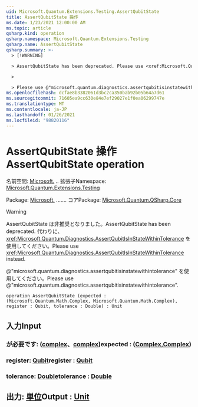 ```yaml
---
uid: Microsoft.Quantum.Extensions.Testing.AssertQubitState
title: AssertQubitState 操作
ms.date: 1/23/2021 12:00:00 AM
ms.topic: article
qsharp.kind: operation
qsharp.namespace: Microsoft.Quantum.Extensions.Testing
qsharp.name: AssertQubitState
qsharp.summary: >-
  > [!WARNING]

  > AssertQubitState has been deprecated. Please use <xref:Microsoft.Quantum.Diagnostics.AssertQubitIsInStateWithinTolerance> instead.

  >

  > Please use @"microsoft.quantum.diagnostics.assertqubitisinstatewithintolerance".
ms.openlocfilehash: dcfae8b3382061d3bc2ca350bab92b05b64a7d61
ms.sourcegitcommit: 71605ea9cc630e84e7ef29027e1f0ea06299747e
ms.translationtype: MT
ms.contentlocale: ja-JP
ms.lasthandoff: 01/26/2021
ms.locfileid: "98820116"
---
```

# <a name="assertqubitstate-operation"></a><span data-ttu-id="76f61-102">AssertQubitState 操作</span><span class="sxs-lookup"><span data-stu-id="76f61-102">AssertQubitState operation</span></span>

<span data-ttu-id="76f61-103">名前空間: [Microsoft.](xref:Microsoft.Quantum.Extensions.Testing) .. 拡張子</span><span class="sxs-lookup"><span data-stu-id="76f61-103">Namespace: [Microsoft.Quantum.Extensions.Testing](xref:Microsoft.Quantum.Extensions.Testing)</span></span>

<span data-ttu-id="76f61-104">Package: [Microsoft.](https://nuget.org/packages/Microsoft.Quantum.QSharp.Core) ....... コア</span><span class="sxs-lookup"><span data-stu-id="76f61-104">Package: [Microsoft.Quantum.QSharp.Core](https://nuget.org/packages/Microsoft.Quantum.QSharp.Core)</span></span>


> [!WARNING]
> <span data-ttu-id="76f61-105">AssertQubitState は非推奨となりました。</span><span class="sxs-lookup"><span data-stu-id="76f61-105">AssertQubitState has been deprecated.</span></span> <span data-ttu-id="76f61-106">代わりに、<xref:Microsoft.Quantum.Diagnostics.AssertQubitIsInStateWithinTolerance> を使用してください。</span><span class="sxs-lookup"><span data-stu-id="76f61-106">Please use <xref:Microsoft.Quantum.Diagnostics.AssertQubitIsInStateWithinTolerance> instead.</span></span>
>
> <span data-ttu-id="76f61-107">@"microsoft.quantum.diagnostics.assertqubitisinstatewithintolerance" を使用してください。</span><span class="sxs-lookup"><span data-stu-id="76f61-107">Please use @"microsoft.quantum.diagnostics.assertqubitisinstatewithintolerance".</span></span>



```qsharp
operation AssertQubitState (expected : (Microsoft.Quantum.Math.Complex, Microsoft.Quantum.Math.Complex), register : Qubit, tolerance : Double) : Unit
```


## <a name="input"></a><span data-ttu-id="76f61-108">入力</span><span class="sxs-lookup"><span data-stu-id="76f61-108">Input</span></span>

### <a name="expected--complexcomplex"></a><span data-ttu-id="76f61-109">が必要です: ([complex](xref:Microsoft.Quantum.Math.Complex)、[complex](xref:Microsoft.Quantum.Math.Complex))</span><span class="sxs-lookup"><span data-stu-id="76f61-109">expected : ([Complex](xref:Microsoft.Quantum.Math.Complex),[Complex](xref:Microsoft.Quantum.Math.Complex))</span></span>




### <a name="register--qubit"></a><span data-ttu-id="76f61-110">register: [Qubit](xref:microsoft.quantum.lang-ref.qubit)</span><span class="sxs-lookup"><span data-stu-id="76f61-110">register : [Qubit](xref:microsoft.quantum.lang-ref.qubit)</span></span>




### <a name="tolerance--double"></a><span data-ttu-id="76f61-111">tolerance: [Double](xref:microsoft.quantum.lang-ref.double)</span><span class="sxs-lookup"><span data-stu-id="76f61-111">tolerance : [Double](xref:microsoft.quantum.lang-ref.double)</span></span>





## <a name="output--unit"></a><span data-ttu-id="76f61-112">出力: [単位](xref:microsoft.quantum.lang-ref.unit)</span><span class="sxs-lookup"><span data-stu-id="76f61-112">Output : [Unit](xref:microsoft.quantum.lang-ref.unit)</span></span>

